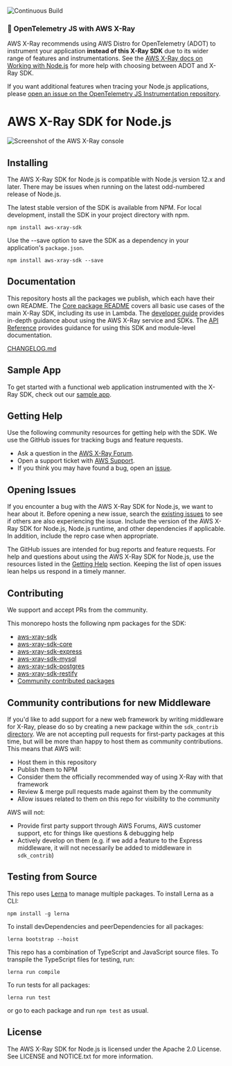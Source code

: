 ![Continuous Build](https://github.com/aws/aws-xray-sdk-node/workflows/Node.js%20SDK%20Continuous%20Build/badge.svg)

### :mega: OpenTelemetry JS with AWS X-Ray

AWS X-Ray recommends using AWS Distro for OpenTelemetry (ADOT) to instrument your application **instead of this X-Ray SDK** due to its wider range of features and instrumentations. See the [AWS X-Ray docs on Working with Node.js](https://docs.aws.amazon.com/xray/latest/devguide/xray-nodejs.html) for more help with choosing between ADOT and X-Ray SDK.

If you want additional features when tracing your Node.js applications, please [open an issue on the OpenTelemetry JS Instrumentation repository](https://github.com/open-telemetry/opentelemetry-js-contrib/issues/new?labels=enhancement&template=feature_request.md&title=X-Ray%20Compatible%20Feature%20Request).

# AWS X-Ray SDK for Node.js

![Screenshot of the AWS X-Ray console](/images/example_servicemap.png?raw=true)

## Installing

The AWS X-Ray SDK for Node.js is compatible with Node.js version 12.x and later.
There may be issues when running on the latest odd-numbered release of Node.js.

The latest stable version of the SDK is available from NPM. For local development, install the SDK in your project directory with npm.

```
npm install aws-xray-sdk
```

Use the --save option to save the SDK as a dependency in your application's `package.json`.

```
npm install aws-xray-sdk --save
```

## Documentation

This repository hosts all the packages we publish, which each have their own README. The [Core package README](https://github.com/aws/aws-xray-sdk-node/tree/master/packages/core) covers all basic use cases of the main X-Ray SDK, including its use in Lambda.
The [developer guide](https://docs.aws.amazon.com/xray/latest/devguide) provides in-depth
guidance about using the AWS X-Ray service and SDKs.
The [API Reference](http://docs.aws.amazon.com/xray-sdk-for-nodejs/latest/reference/)
provides guidance for using this SDK and module-level documentation.

[CHANGELOG.md](https://github.com/aws/aws-xray-sdk-node/blob/master/packages/full_sdk/CHANGELOG.md)

## Sample App

To get started with a functional web application instrumented with the X-Ray SDK, check out our [sample app](https://github.com/aws-samples/aws-xray-sdk-node-sample).

## Getting Help

Use the following community resources for getting help with the SDK. We use the GitHub
issues for tracking bugs and feature requests.

* Ask a question in the [AWS X-Ray Forum](https://forums.aws.amazon.com/forum.jspa?forumID=241&start=0).
* Open a support ticket with [AWS Support](http://docs.aws.amazon.com/awssupport/latest/user/getting-started.html).
* If you think you may have found a bug, open an [issue](https://github.com/aws/aws-xray-sdk-node/issues/new).

## Opening Issues

If you encounter a bug with the AWS X-Ray SDK for Node.js, we want to hear about
it. Before opening a new issue, search the [existing issues](https://github.com/aws/aws-xray-sdk-node/issues)
to see if others are also experiencing the issue. Include the version of the AWS X-Ray
SDK for Node.js, Node.js runtime, and other dependencies if applicable. In addition, 
include the repro case when appropriate.

The GitHub issues are intended for bug reports and feature requests. For help and
questions about using the AWS X-Ray SDK for Node.js, use the resources listed
in the [Getting Help](https://github.com/aws/aws-xray-sdk-node#getting-help) section. Keeping the list of open issues lean helps us respond in a timely manner.

## Contributing

We support and accept PRs from the community.

This monorepo hosts the following npm packages for the SDK:
- [aws-xray-sdk](https://www.npmjs.com/package/aws-xray-sdk)
- [aws-xray-sdk-core](https://www.npmjs.com/package/aws-xray-sdk-core)
- [aws-xray-sdk-express](https://www.npmjs.com/package/aws-xray-sdk-express)
- [aws-xray-sdk-mysql](https://www.npmjs.com/package/aws-xray-sdk-mysql)
- [aws-xray-sdk-postgres](https://www.npmjs.com/package/aws-xray-sdk-postgres)
- [aws-xray-sdk-restify](https://www.npmjs.com/package/aws-xray-sdk-restify)
- [Community contributed packages](https://github.com/aws/aws-xray-sdk-node/tree/master/sdk_contrib)

## Community contributions for new Middleware
If you'd like to add support for a new web framework by writing middleware for X-Ray, 
please do so by creating a new package within the `sdk_contrib` 
[directory](https://github.com/aws/aws-xray-sdk-node/tree/master/sdk_contrib).
We are not accepting pull requests for first-party packages at this time, 
but will be more than happy to host them as community contributions. This means that AWS will:

- Host them in this repository
- Publish them to NPM
- Consider them the officially recommended way of using X-Ray with that framework
- Review & merge pull requests made against them by the community
- Allow issues related to them on this repo for visibility to the community

AWS will not:

- Provide first party support through AWS Forums, AWS customer support, etc for things like questions & debugging help
- Actively develop on them (e.g. if we add a feature to the Express middleware, it will not necessarily be added to middleware in `sdk_contrib`)

## Testing from Source

This repo uses [Lerna](https://lerna.js.org) to manage multiple packages. To install Lerna as a CLI:
```
npm install -g lerna
```
To install devDependencies and peerDependencies for all packages:
```
lerna bootstrap --hoist
```
This repo has a combination of TypeScript and JavaScript source files. To transpile the TypeScript files for testing, run:
```
lerna run compile
```
To run tests for all packages:
```
lerna run test
```
or go to each package and run `npm test` as usual.

## License

The AWS X-Ray SDK for Node.js is licensed under the Apache 2.0 License. See LICENSE and NOTICE.txt for more information.
